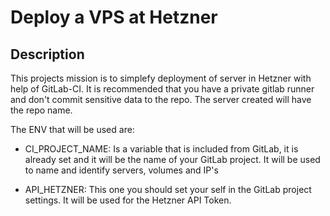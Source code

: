 # Deploy a VPS at Hetzner


## Description

This projects mission is to simplefy deployment of server in Hetzner with help of GitLab-CI.
It is recommended that you have a private gitlab runner and don't commit sensitive data to the repo.
The server created will have the repo name.

The ENV that will be used are:

* CI_PROJECT_NAME: Is a variable that is included from GitLab, it is already set and it will be the name of your GitLab project. It will be used to name and identify servers, volumes and IP's

* API_HETZNER: This one you should set your self in the GitLab project settings. It will be used for the Hetzner API Token.
